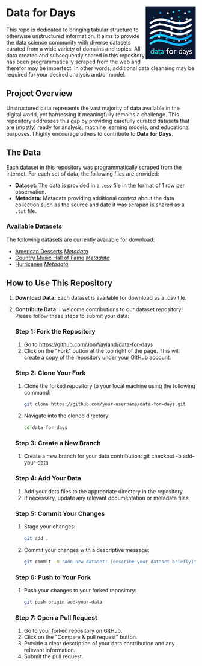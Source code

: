 # Data for Days <a href="https://github.com/JonWayland/data-for-days"><img src="images/logo.png" align="right" height="140" /></a>

This repo is dedicated to bringing tabular structure to otherwise unstructured information. It aims to provide the data science community with diverse datasets curated from a wide variety of domains and topics. All data created and subsequently shared in this repository has been programmatically scraped from the web and therefor may be imperfect. In other words, additional data cleansing may be required for your desired analysis and/or model.

## Project Overview

Unstructured data represents the vast majority of data available in the digital world, yet harnessing it meaningfully remains a challenge. This repository addresses this gap by providing carefully curated datasets that are (mostly) ready for analysis, machine learning models, and educational purposes. I highly encourage others to contribute to **Data for Days**.

## The Data

Each dataset in this repository was programmatically scraped from the internet. For each set of data, the following files are provided:

- **Dataset:** The data is provided in a `.csv` file in the format of 1 row per observation.
- **Metadata:** Metadata providing additional context about the data collection such as the source and date it was scraped is shared as a `.txt` file.

### Available Datasets

The following datasets are currently available for download:
- [American Desserts](https://github.com/JonWayland/data-for-days/blob/main/data/american_desserts_20240323.csv) [*Metadata*](https://github.com/JonWayland/data-for-days/blob/main/data/american_desserts_20240323.txt)
- [Country Music Hall of Fame](https://github.com/JonWayland/data-for-days/blob/main/data/country_hof_20240323.csv) [*Metadata*](https://github.com/JonWayland/data-for-days/blob/main/data/country_hof_20240323.txt)
- [Hurricanes](https://github.com/JonWayland/data-for-days/blob/main/data/hurricanes_20240507.csv) [*Metadata*](https://github.com/JonWayland/data-for-days/blob/main/data/hurricanes_20240507.txt)

## How to Use This Repository

1. **Download Data:**
  Each dataset is available for download as a .csv file.

2. **Contribute Data:**
   I welcome contributions to our dataset repository! Please follow these steps to submit your data:

   ### Step 1: Fork the Repository

   1. Go to https://github.com/JonWayland/data-for-days
   2. Click on the "Fork" button at the top right of the page. This will create a copy of the repository under your GitHub account.
  
   ### Step 2: Clone Your Fork
  
   1. Clone the forked repository to your local machine using the following command:
      ```bash
      git clone https://github.com/your-username/data-for-days.git

   2. Navigate into the cloned directory:
      ```bash
      cd data-for-days

   ### Step 3: Create a New Branch

   1. Create a new branch for your data contribution:
      git checkout -b add-your-data

   ### Step 4: Add Your Data

   1. Add your data files to the appropriate directory in the repository.
   2. If necessary, update any relevant documentation or metadata files.
  
   ### Step 5: Commit Your Changes

   1. Stage your changes:
      ```bash
      git add .
   2. Commit your changes with a descriptive message:
      ```bash
      git commit -m "Add new dataset: [describe your dataset briefly]"

   ### Step 6: Push to Your Fork

   1. Push your changes to your forked repository:
      ```bash
      git push origin add-your-data

   ### Step 7: Open a Pull Request
   
   1. Go to your forked repository on GitHub.
   2. Click on the "Compare & pull request" button.
   3. Provide a clear description of your data contribution and any relevant information.
   4. Submit the pull request.
   
